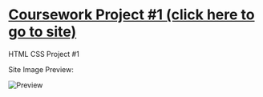 # [Coursework Project #1 (click here to go to site)](https://h-vasq.github.io/Coursework-Proj01-Gallery/)
HTML CSS Project #1


Site Image Preview:

![Preview](https://user-images.githubusercontent.com/123214691/225981870-e9c5e5fa-eae0-4c4d-b15c-ff8c2b4fa149.png)
